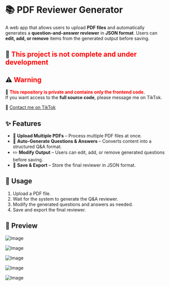 # 📚 PDF Reviewer Generator

A web app that allows users to upload **PDF files** and automatically generates a **question-and-answer reviewer** in **JSON format**. Users can **edit, add, or remove** items from the generated output before saving.

## 🚧 <span style="color:red">This project is not complete and under development</span>  

## ⚠️ <span style="color:red">Warning</span>  

🚨 <span style="color:red">**This repository is private and contains only the frontend code.**</span>  
If you want access to the **full source code**, please message me on TikTok.  

🔗 [Contact me on TikTok](https://www.tiktok.com/@krelq)  








## ✨ Features

- 📂 **Upload Multiple PDFs** – Process multiple PDF files at once.
- 🤖 **Auto-Generate Questions & Answers** – Converts content into a structured Q&A format.
- ✏️ **Modify Output** – Users can edit, add, or remove generated questions before saving.
- 💾 **Save & Export** – Store the final reviewer in JSON format.


## 📌 Usage

1. Upload a PDF file.
2. Wait for the system to generate the Q&A reviewer.
3. Modify the generated questions and answers as needed.
4. Save and export the final reviewer.



## 📸 Preview  
![Image](https://github.com/user-attachments/assets/c7358c44-e113-487c-8eae-c5ba87144877)

![Image](https://github.com/user-attachments/assets/f7f2b364-9da7-454e-86e3-cd0b4055358d)

![Image](https://github.com/user-attachments/assets/198c1270-2c24-49b8-b5ed-71e2cfb8e685)

![Image](https://github.com/user-attachments/assets/c305f524-f060-4766-947b-f8d76019d827)

![Image](https://github.com/user-attachments/assets/219cd396-352a-49dd-b652-b05f10465ce8)
